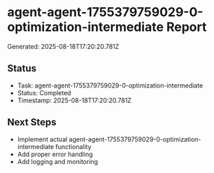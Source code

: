 # agent-agent-1755379759029-0-optimization-intermediate Report

Generated: 2025-08-18T17:20:20.781Z

## Status
- Task: agent-agent-1755379759029-0-optimization-intermediate
- Status: Completed
- Timestamp: 2025-08-18T17:20:20.781Z

## Next Steps
- Implement actual agent-agent-1755379759029-0-optimization-intermediate functionality
- Add proper error handling
- Add logging and monitoring
